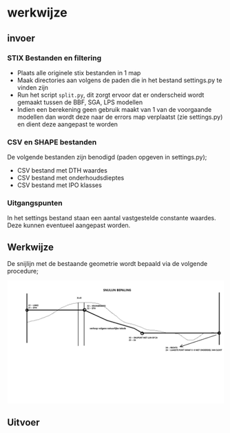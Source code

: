 # werkwijze

## invoer

### STIX Bestanden en filtering

* Plaats alle originele stix bestanden in 1 map
* Maak directories aan volgens de paden die in het bestand settings.py te vinden zijn
* Run het script ```split.py```, dit zorgt ervoor dat er onderscheid wordt gemaakt tussen de BBF, SGA, LPS modellen
* Indien een berekening geen gebruik maakt van 1 van de voorgaande modellen dan wordt deze naar de errors map verplaatst (zie settings.py) en dient deze aangepast te worden

### CSV en SHAPE bestanden

De volgende bestanden zijn benodigd (paden opgeven in settings.py);

* CSV bestand met DTH waardes
* CSV bestand met onderhoudsdieptes 
* CSV bestand met IPO klasses

### Uitgangspunten 

In het settings bestand staan een aantal vastgestelde constante waardes. Deze kunnen eventueel aangepast worden.

## Werkwijze

De snijlijn met de bestaande geometrie wordt bepaald via de volgende procedure;

![alt text](img/snijlijn_bepaling.png)

## Uitvoer

